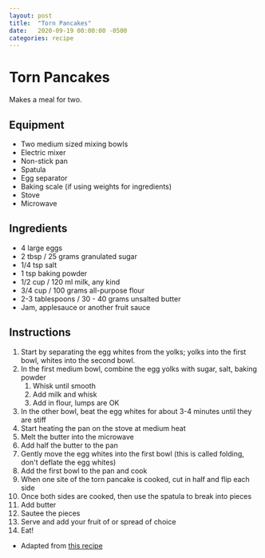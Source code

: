 ```yaml
---
layout: post
title:  "Torn Pancakes"
date:   2020-09-19 00:00:00 -0500
categories: recipe
---
```


# Torn Pancakes

Makes a meal for two.


## Equipment

- Two medium sized mixing bowls
- Electric mixer
- Non-stick pan
- Spatula
- Egg separator
- Baking scale (if using weights for ingredients)
- Stove
- Microwave

## Ingredients

- 4 large eggs
- 2 tbsp / 25 grams granulated sugar
- 1/4 tsp salt
- 1 tsp baking powder
- 1/2 cup / 120 ml milk, any kind
- 3/4 cup / 100 grams all-purpose flour
- 2-3 tablespoons / 30 - 40 grams unsalted butter 
- Jam, applesauce or another fruit sauce

## Instructions

1. Start by separating the egg whites from the yolks; yolks into the first bowl, whites into the second bowl.
1. In the first medium bowl, combine the egg yolks with sugar, salt, baking powder
    1. Whisk until smooth
    1. Add milk and whisk
    1. Add in flour, lumps are OK
1. In the other bowl, beat the egg whites for about 3-4 minutes until they are stiff
1. Start heating the pan on the stove at medium heat
1. Melt the butter into the microwave 
1. Add half the butter to the pan
1. Gently move the egg whites into the first bowl (this is called folding, don't deflate the egg whites)
1. Add the first bowl to the pan and cook
1. When one site of the torn pancake is cooked, cut in half and flip each side
1. Once both sides are cooked, then use the spatula to break into pieces
1. Add butter
1. Sautee the pieces
1. Serve and add your fruit of or spread of choice
1. Eat!




* Adapted from [this recipe](https://smittenkitchen.com/2019/05/austrian-torn-fluffy-pancake/)


